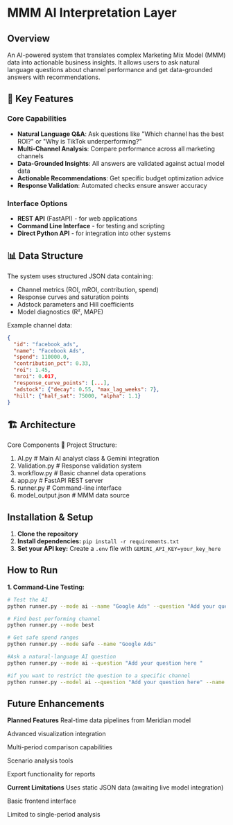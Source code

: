 # MMM AI Interpretation Layer

## Overview
An AI-powered system that translates complex Marketing Mix Model (MMM) data into actionable business insights. It allows users to ask natural language questions about channel performance and get data-grounded answers with recommendations.

## 🚀 Key Features

### Core Capabilities
- **Natural Language Q&A**: Ask questions like "Which channel has the best ROI?" or "Why is TikTok underperforming?"
- **Multi-Channel Analysis**: Compare performance across all marketing channels
- **Data-Grounded Insights**: All answers are validated against actual model data
- **Actionable Recommendations**: Get specific budget optimization advice
- **Response Validation**: Automated checks ensure answer accuracy

### Interface Options
- **REST API** (FastAPI) - for web applications
- **Command Line Interface** - for testing and scripting
- **Direct Python API** - for integration into other systems

## 📊 Data Structure

The system uses structured JSON data containing:
- Channel metrics (ROI, mROI, contribution, spend)
- Response curves and saturation points
- Adstock parameters and Hill coefficients
- Model diagnostics (R², MAPE)

Example channel data:
```json
{
  "id": "facebook_ads",
  "name": "Facebook Ads", 
  "spend": 110000.0,
  "contribution_pct": 0.33,
  "roi": 1.45,
  "mroi": 0.017,
  "response_curve_points": [...],
  "adstock": {"decay": 0.55, "max_lag_weeks": 7},
  "hill": {"half_sat": 75000, "alpha": 1.1}
}
```

## 🏗️ Architecture 
Core Components
📁 Project Structure:
1. AI.py              # Main AI analyst class & Gemini integration
2. Validation.py      # Response validation system 
3. workflow.py        # Basic channel data operations
4. app.py            # FastAPI REST server
5. runner.py         # Command-line interface
6. model_output.json # MMM data source


## Installation & Setup
1.  **Clone the repository**
2.  **Install dependencies:** `pip install -r requirements.txt`
3.  **Set your API key:** Create a `.env` file with `GEMINI_API_KEY=your_key_here`

## How to Run
**1. Command-Line Testing:**
```bash
# Test the AI
python runner.py --mode ai --name "Google Ads" --question "Add your question here " (eg . what is the highest channel ) 

# Find best performing channel 
python runner.py --mode best

# Get safe spend ranges
python runner.py --mode safe --name "Google Ads"

#Ask a natural-language AI question 
python runner.py --mode ai --question "Add your question here "

#if you want to restrict the question to a specific channel 
python runner.py --model ai --question "Add your question here" --name "Google Ads"

```

## Future Enhancements

**Planned Features**
Real-time data pipelines from Meridian model

Advanced visualization integration

Multi-period comparison capabilities

Scenario analysis tools

Export functionality for reports

**Current Limitations**
Uses static JSON data (awaiting live model integration)

Basic frontend interface

Limited to single-period analysis



